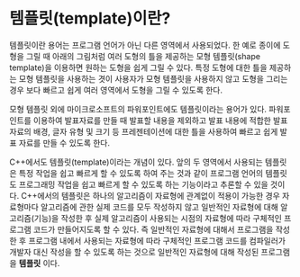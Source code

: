 # 템플릿(template)이란?

템플릿이란 용어는 프로그램 언어가 아닌 다른 영역에서 사용되었다. 
한 예로 종이에 도형을 그릴 때 아래의 그림처럼 여러 도형의 틀을 제공하는 모형 템플릿(shape template)을 이용하면 원하는 도형을 쉽게 그릴 수 있다.
특정 도형에 대한 틀을 제공하는 모형 템플릿을 사용하는 겻이 사용자가 모형 템플릿을 사용하지 않고 도형을 그리는 경우 보다 빠르고 쉽게 여러 영역에서 도형을 그릴 수 있도록 한다.  
  
모형 템플릿 외에 마이크로소프트의 파워포인트에도 템플릿이라는 용어가 있다. 
파워포인트를 이용하여 발표자료를 만들 때 발표할 내용을 제외하고 발표 내용에 적합한 발표자료의 배경, 글자 유형 및 크기 등 프레젠테이션에 대한 틀을 사용하여 빠르고 쉽게 발표 자료를 만들 수 있도록 한다.

C++에서도 템플릿(template)이라는 개념이 있다. 앞의 두 영역에서 사용되는 템플릿은 특정 작업을 쉽고 빠르게 할 수 있도록 하여 주는 것과 같이 프로그램 언어의 템플릿도 프로그래밍 작업을 쉽고 빠르게 할 수 있도록 하는 기능이라고 추론할 수 있을 것이다. C++에서의 템플릿은 하나의 알고리즘이 자료형에 관계없이 적용이 가능한 경우 자료형마다 알고리즘에 관한 실제 코드를 모두 작성하지 않고 일반적인 자료형에 대해 알고리즘(기능)을 작성한 후 실제 알고리즘이 사용되는 시점의 자료형에 따라 구체적인 프로그램 코드가 만들어지도록 할 수 있다. 즉 일반적인 자료형에 대해서 프로그램을 작성한 후 프로그램 내에서 사용되는 자료형에 따라 구체적인 프로그램 코드를 컴파일러가 개발자 대신 작성을 할 수 있도록 하는 것으로 일반적인 자료형에 대해 작성된 프로그램을 **템플릿** 이다.     


